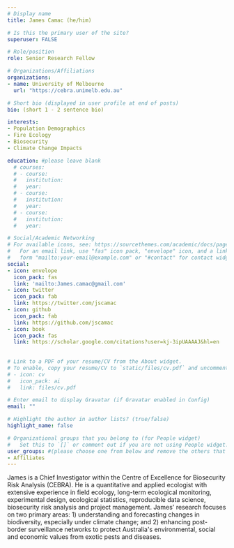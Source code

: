 ```yaml
---
# Display name
title: James Camac (he/him)

# Is this the primary user of the site?
superuser: FALSE

# Role/position
role: Senior Research Fellow

# Organizations/Affiliations
organizations:
- name: University of Melbourne
  url: "https://cebra.unimelb.edu.au"

# Short bio (displayed in user profile at end of posts)
bio: (short 1 - 2 sentence bio)

interests:
- Population Demographics
- Fire Ecology
- Biosecurity
- Climate Change Impacts

education: #please leave blank
  # courses:
  # - course:
  #   institution:
  #   year:
  # - course:
  #   institution:
  #   year:
  # - course:
  #   institution:
  #   year:

# Social/Academic Networking
# For available icons, see: https://sourcethemes.com/academic/docs/page-builder/#icons
#   For an email link, use "fas" icon pack, "envelope" icon, and a link in the
#   form "mailto:your-email@example.com" or "#contact" for contact widget.
social:
- icon: envelope
  icon_pack: fas
  link: 'mailto:James.camac@gmail.com'
- icon: twitter
  icon_pack: fab
  link: https://twitter.com/jscamac
- icon: github
  icon_pack: fab
  link: https://github.com/jscamac
- icon: book
  icon_pack: fas
  link: https://scholar.google.com/citations?user=kj-3ipUAAAAJ&hl=en
    
  
# Link to a PDF of your resume/CV from the About widget.
# To enable, copy your resume/CV to `static/files/cv.pdf` and uncomment the lines below.
# - icon: cv
#   icon_pack: ai
#   link: files/cv.pdf

# Enter email to display Gravatar (if Gravatar enabled in Config)
email: ""

# Highlight the author in author lists? (true/false)
highlight_name: false

# Organizational groups that you belong to (for People widget)
#   Set this to `[]` or comment out if you are not using People widget.
user_groups: #(please choose one from below and remove the others that aren't needed)
- Affiliates
---
```


James is a Chief Investigator within the Centre of Excellence for Biosecurity Risk Analysis (CEBRA). He is a quantitative and applied ecologist with extensive experience in field ecology, long-term ecological monitoring, experimental design, ecological statistics, reproducible data science, biosecurity risk analysis and project management. James' research focuses on two primary areas: 1) understanding and forecasting changes in biodiversity, especially under climate change; and 2) enhancing post-border surveillance networks to protect Australia's environmental, social and economic values from exotic pests and diseases.